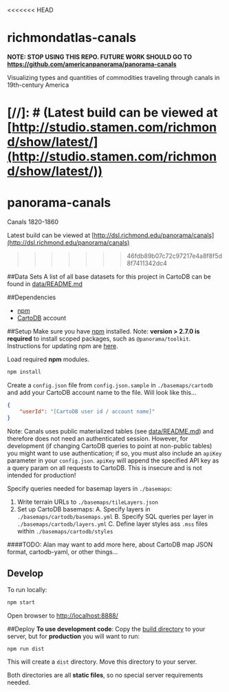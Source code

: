 <<<<<<< HEAD
# richmondatlas-canals

**NOTE: STOP USING THIS REPO. FUTURE WORK SHOULD GO TO https://github.com/americanpanorama/panorama-canals**

Visualizing types and quantities of commodities traveling through canals in 19th-century America

[//]: # (Latest build can be viewed at [http://studio.stamen.com/richmond/show/latest/](http://studio.stamen.com/richmond/show/latest/))
=======
# panorama-canals
Canals 1820-1860

Latest build can be viewed at [http://dsl.richmond.edu/panorama/canals](http://dsl.richmond.edu/panorama/canals)
>>>>>>> 46fdb89b07c72c97217e4a8f8f5d8f7411342dc4


##Data Sets
A list of all base datasets for this project in CartoDB can be found in [data/README.md](data/README.md)


##Dependencies
* [npm](https://www.npmjs.com/)
* [CartoDB](https://cartodb.com/) account


##Setup
Make sure you have [npm](https://www.npmjs.com/) installed. Note: **version > 2.7.0 is required** to install scoped packages, such as `@panorama/toolkit`. Instructions for updating npm are [here](https://docs.npmjs.com/getting-started/installing-node#updating-npm).

Load required **npm** modules.

```bash
npm install
```

Create a `config.json` file from `config.json.sample` in `./basemaps/cartodb` and add your CartoDB account name to the file. Will look like this...

```json
{
	"userId": "[CartoDB user id / account name]"
}
```

Note: Canals uses public materialized tables (see [data/README.md](data/README.md)) and therefore does not need an authenticated session. However, for development (if changing CartoDB queries to point at non-public tables) you might want to use authentication; if so, you must also include an `apiKey` parameter in your `config.json`. `apiKey` will append the specified API key as a query param on all requests to CartoDB. This is insecure and is not intended for production!

Specify queries needed for basemap layers in `./basemaps`:
1. Write terrain URLs to `./basemaps/tileLayers.json`
2. Set up CartoDB basemaps:
	A. Specify layers in `./basemaps/cartodb/basemaps.yml`
	B. Specify SQL queries per layer in `./basemaps/cartodb/layers.yml`
	C. Define layer styles ass `.mss` files within `./basemaps/cartodb/styles`

####TODO: Alan may want to add more here, about CartoDB map JSON format, cartodb-yaml, or other things...


## Develop
To run locally:

```bash
npm start
```
Open browser to [http://localhost:8888/](http://localhost:8888/)


##Deploy
**To use development code**: Copy the [build directory](./build) to your server, but for **production** you will want to run:

```npm run dist```

This will create a `dist` directory. Move this directory to your server.

Both directories are all **static files**, so no special server requirements needed.
